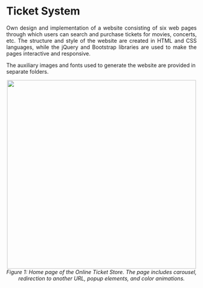 # Ticket System 

<p><div align="justify">
Own design and implementation of a website consisting of six web pages through which users can search and purchase tickets for movies, concerts, etc.
The structure and style of the website are created in HTML and CSS languages, while the jQuery and Bootstrap libraries are used to make the pages interactive and responsive. 
</div></p>

The аuxiliary images and fonts used to generate the website are provided in separate folders.

<p><div align="center"><img width="500" src="https://user-images.githubusercontent.com/18449614/173590135-1f7aeb73-b05d-4a7d-971e-e68c19ac598f.png" > </div><div align="center"><i>Figure 1: Home page of the Online Ticket Store. The page includes carousel, redirection to another URL, popup elements, and color animations. </i></div></p>

